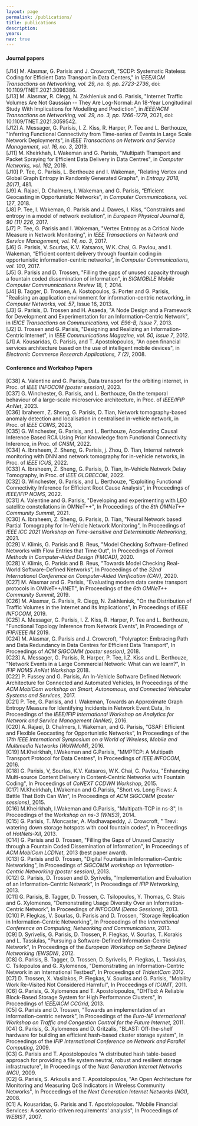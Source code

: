 ```yaml
---
layout: page
permalink: /publications/
title: publications
description:
years:
nav: true
---
```



#### Journal papers
[J14] M. Alasmar, G. Parisis and J. Crowcroft, "SCDP: Systematic Rateless Coding for Efficient Data Transport in Data Centers," in *IEEE/ACM Transactions on Networking, vol. 29, no. 6, pp. 2723-2736*, doi: 10.1109/TNET.2021.3098386.
<br>
[J13] M. Alasmar, R. Clegg, N. Zakhleniuk and G. Parisis, "Internet Traffic Volumes Are Not Gaussian -- They Are Log-Normal: An 18-Year Longitudinal Study With Implications for Modelling and Prediction", in *IEEE/ACM Transactions on Networking, vol. 29, no. 3, pp. 1266-1279*, 2021, doi: 10.1109/TNET.2021.3059542.
<br>
[J12] A. Messager, G. Parisis, I. Z. Kiss, R. Harper, P. Tee and L. Berthouze, "Inferring Functional Connectivity from Time-series of Events in Large Scale Network Deployments", in *IEEE Transactions on Network and Service Management, vol. 16, no. 3*, 2019.
<br>
[J11] M. Kheirkhah, I. Wakeman and G. Parisis, "Multipath Transport and Packet Spraying for Efficient Data Delivery in Data Centres", in *Computer Networks, vol. 162*, 2019.
<br>
[J10] P. Tee, G. Parisis, L. Berthouze and I. Wakeman, "Relating Vertex and Global Graph Entropy in Randomly Generated Graphs", in *Entropy 2018, 20(7)*, 481.
<br>
[J9] A. Rajaei, D. Chalmers, I. Wakeman, and G. Parisis, “Efficient Geocasting in Opportunistic Networks”, in *Computer Communications, vol. 127*, 2018.
<br>
[J8] P. Tee, I. Wakeman, G. Parisis and J. Dawes, I. Kiss, “Constraints and entropy in a model of network evolution”, in *European Physical Journal B, 90 (11) 226*, 2017.
<br>
[J7] P. Tee, G. Parisis and I. Wakeman, "Vertex Entropy as a Critical Node Measure in Network Monitoring", in *IEEE Transactions on Network and Service Management, vol. 14, no. 3*, 2017.
<br>
[J6] G. Parisis, V. Sourlas, K.V. Katsaros, W.K. Chai, G. Pavlou, and I. Wakeman, “Efficient content delivery through fountain coding in opportunistic information-centric networks”, in *Computer Communications, vol. 100*, 2017.
<br>
[J5] G. Parisis and D. Trossen, "Filling the gaps of unused capacity through a fountain coded dissemination of information", in *SIGMOBILE Mobile Computer Communnications Review 18, 1,* 2014.
<br>
[J4] B. Tagger, D. Trossen, A. Kostopoulos, S. Porter and G. Parisis, "Realising an application environment for information-centric networking, in *Computer Networks, vol. 57*, Issue 16, 2013.
<br>
[J3] G. Parisis, D. Trossen and H. Asaeda, "A Node Design and a Framework for Development and Experimentation for an Information-Centric Network", in *IEICE Transactions on Communications, vol. E96-B, Issue 7*, 2013.
<br>
[J2] D. Trossen and G. Parisis, "Designing and Realizing an Information-Centric Internet", in *IEEE Communications Magazine, vol. 50, Issue 7*, 2012.
<br>
[J1] A. Kousaridas, G. Parisis, and T. Apostolopoulos, "An open financial services architecture based on the use of intelligent mobile devices", in *Electronic Commerce Research Applications, 7 (2)*, 2008.

#### Conference and Workshop Papers
[C38] A. Valentine and G. Parisis, Data transport for the orbiting internet, in Proc. of *IEEE INFOCOM (poster session)*, 2023.
<br>
[C37] G. Winchester, G. Parisis, and L. Berthouze, On the temporal behaviour of a large-scale microservice architecture, in Proc. of *IEEE/IFIP AnNet*, 2023.
<br>
[C36] Ibraheem, Z. Sheng, G. Parisis, D. Tian, Network tomography-based anomaly detection and localisation in centralised in-vehicle network, in Proc. of *IEEE COINS*, 2023,
<br>
[C35] G. Winchester, G. Parisis, and L. Berthouze, Accelerating Causal Inference Based RCA Using Prior Knowledge from Functional Connectivity Inference, in Proc. of *CNSM*, 2022.
<br>
[C34] A. Ibraheem, Z. Sheng, G. Parisis, j. Zhou, D. Tian, Internal network monitoring with DNN and network tomography for in-vehicle networks, in Proc. of *IEEE ICUS*, 2022.
<br>
[C33] A. Ibraheem, Z. Sheng, G. Parisis, D. Tian, In-Vehicle Network Delay Tomography, in Proc. of *IEEE GLOBECOM*, 2022.
<br>
[C32] G. Winchester, G. Parisis, and L. Berthouze, “Exploiting Functional Connectivity Inference for Efficient Root Cause Analysis”, in Proceedings of *IEEE/IFIP NOMS*, 2022.
<br>
[C31] A. Valentine and G. Parisis, "Developing and experimenting with LEO satellite constellations in OMNeT++", In Proceedings of the *8th OMNeT++ Community Summit*, 2021.
<br>
[C30] A. Ibraheem, Z. Sheng, G. Parisis, D. Tian, "Neural Network based Partial Tomography for In-Vehicle Network Monitoring", In Proceedings of *IEEE ICC 2021 Workshop on Time-sensitive and Deterministic Networking*, 2021.
<br>
[C29] V. Klimis, G. Parisis and B. Reus, "Model Checking Software-Defined Networks with Flow Entries that Time Out", In Proceedings of *Formal Methods in Computer-Aided Design (FMCAD)*, 2020.
<br>
[C28] V. Klimis, G. Parisis and B. Reus, "Towards Model Checking Real-World Software-Defined Networks", In Proceedings of the *32nd International Conference on Computer-Aided Verification (CAV)*, 2020.
<br>
[C27] M. Alasmar and G. Parisis, "Evaluating modern data centre transport protocols in OMNeT++/INET", In Proceedings of the *6th OMNeT++ Community Summit*, 2019.
<br>
[C26] M. Alasmar, G. Parisis, R. Clegg, N. Zakhleniuk, "On the Distribution of Traffic Volumes in the Internet and its Implications", In Proceedings of *IEEE INFOCOM*, 2019.
<br>
[C25] A. Messager, G. Parisis, I. Z. Kiss, R. Harper, P. Tee and L. Berthouze, "Functional Topology Inference from Network Events", In Proceedings of *IFIP/IEEE IM* 2019.
<br>
[C24] M. Alasmar, G. Parisis and J. Crowcroft, "Polyraptor: Embracing Path and Data Redundancy in Data Centres for Efficient Data Transport", In Proceedings of *ACM SIGCOMM (poster session)*, 2018.
<br>
[C23] A. Messager, G. Parisis, R. Harper, P. Tee, I.Z. Kiss and L. Berthouze, “Network Events in a Large Commercial Network: What can we learn?”, In *IFIP NOMS AnNet Workshop* 2018.
<br>
[C22] P. Fussey and G. Parisis, An In-Vehicle Software Defined Network Architecture for Connected and Automated Vehicles, In Proceedings of the *ACM MobiCom workshop on Smart, Autonomous, and Connected Vehicular Systems and Services*, 2017.
<br>
[C21] P. Tee, G. Parisis, and I. Wakeman, Towards an Approximate Graph Entropy Measure for Identifying Incidents in Network Event Data, In Proceedings of the *IEEE/IFIP International Workshop on Analytics for Network and Service Management (AnNet)*, 2016.
<br>
[C20] A. Rajaei, D. Chalmers, I. Wakeman, and G. Parisis, “GSAF: Efficient and Flexible Geocasting for Opportunistic Networks”, In Proceedings of the *17th IEEE International Symposium on a World of Wireless, Mobile and Multimedia Networks (WoWMoM)*, 2016.
<br>
[C19] M.Kheirkhah, I.Wakeman and G.Parisis, "MMPTCP: A Multipath Transport Protocol for Data Centres", In Proceedings of *IEEE INFOCOM*, 2016.
<br>
[C18] G. Parisis, V, Sourlas, K.V. Katsaros, W.K. Chai, G. Pavlou, "Enhancing Multi-source Content Delivery in Content-Centric Networks with Fountain Coding", In Proceedings of *CoNEXT CCDWN Workshop*, 2015.
<br>
[C17] M.Kheirkhah, I.Wakeman and G.Parisis, "Short vs. Long Flows: A Battle That Both Can Win", In Proceedings of *ACM SIGCOMM (poster sessions)*, 2015.
<br>
[C16] M.Kheirkhah, I.Wakeman and G.Parisis, "Multipath-TCP in ns-3", In Proceedings of the *Workshop on ns-3 (WNS3)*, 2014.
<br>
[C15] G. Parisis, T. Moncaster, A. Madhavapeddy, J. Crowcroft, " Trevi: watering down storage hotspots with cool fountain codes”, In Proceedings of *HotNets-XII*, 2013.
<br>
[C14] G. Parisis and D. Trossen, "Filling the Gaps of Unused Capacity through a Fountain Coded Dissemination of Information", In Proceedings of *ACM MobiCom LCDNet*, 2013 (best paper award).
<br>
[C13] G. Parisis and D. Trossen, "Digital Fountains in Information-Centric Networking", In Proceedings of *SIGCOMM workshop on Information-Centric Networking (poster session)*, 2013.
<br>
[C12] G. Parisis, D. Trossen and D. Syrivelis, "Implementation and Evaluation of an Information-Centric Network", In Proceedings of *IFIP Networking*, 2013.
<br>
[C11] G. Parisis, B. Tagger, D. Trossen, C. Tsilopoulos, Y. Thomas, C. Stais and G. Xylomenos, "Demonstrating Usage Diversity Over an Information-Centric Network", In Proceedings of *INFOCOM (Demo Sessions)*, 2013.
<br>
[C10] P. Flegkas, V. Sourlas, G. Parisis and D. Trossen, "Storage Replication in Information-Centric Networking", In Proceedings of the *International Conference on Computing, Networking and Communications*, 2013.
<br>
[C9] D. Syrivelis, G. Parisis, D. Trossen, P. Flegkas, V. Sourlas, T. Korakis and L. Tassiulas, "Pursuing a Software-Defined Information-Centric Network", In Proceedings of the *European Workshop on Software Defined Networking (EWSDN)*, 2012.
<br>
[C8] G. Parisis, B. Tagger, D. Trossen, D. Syrivelis, P. Flegkas, L. Tassiulas, C. Tsilopoulos and G. Xylomenos, "Demonstrating an Information-Centric Network in an International Testbed", In Proceedings of *TridentCom* 2012.
<br>
[C7] D. Trossen, X. Vasilakos, P. Flegkas, V. Sourlas and G. Parisis, "Mobility Work Re-Visited Not Considered Harmful", In Proceedings of *ICUMT*, 2011.
<br>
[C6] G. Parisis, G. Xylomenos and T. Apostolopoulos, "DHTbd: A Reliable Block-Based Storage System for High Performance Clusters", In Proceedings of *IEEE/ACM CCGrid*, 2013.
<br>
[C5] G. Parisis and D. Trossen, "Towards an implementation of an information-centric network", In Proceedings of the *Euro-NF International Workshop on Traffic and Congestion Control for the Future Internet*, 2011.
<br>
[C4] G. Parisis, G. Xylomenos and D. Gritzalis, "BLAST: Off-the-shelf hardware for building an efficient hash-based cluster storage system", In Proceedings of the *IFIP International Conference on Network and Parallel Computing*, 2009.
<br>
[C3] G. Parisis and T. Apostolopoulos "A distributed hash table-based approach for providing a file system neutral, robust and resilient storage infrastructure", In Proceedings of the *Next Generation Internet Networks (NGI)*, 2009.
<br>
[C2] G. Parisis, S. Arkoulis and T. Apostolopoulos, "An Open Architecture for Monitoring and Measuring QoS Indicators in Wireless Community Networks", In Proceedings of the *Next Generation Internet Networks (NGI)*, 2008.
<br>
[C1] A. Kousaridas, G. Parisis and T. Apostolopoulos. "Mobile Financial Services: A scenario-driven requirements' analysis", In Proceedings of *WEBIST*, 2007.
